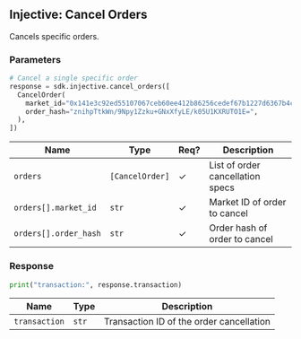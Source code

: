 ## Injective: Cancel Orders

Cancels specific orders.

### Parameters

```python
# Cancel a single specific order
response = sdk.injective.cancel_orders([
  CancelOrder(
    market_id="0x141e3c92ed55107067ceb60ee412b86256cedef67b1227d6367b4cdf30c55a74",
    order_hash="znihpTtkWn/9Npy1Zzku+GNxXfyLE/k05U1KXRUTO1E=",
  ),
])
```

| Name | Type | Req? | Description |
| - | - | - | - |
| `orders` | `[CancelOrder]` | ✓ | List of order cancellation specs |
| `orders[].market_id` | `str` | ✓ | Market ID of order to cancel |
| `orders[].order_hash` | `str` | ✓ | Order hash of order to cancel |

### Response

```python
print("transaction:", response.transaction)
```

| Name | Type | Description |
| - | - | - |
| `transaction` | `str` | Transaction ID of the order cancellation |
